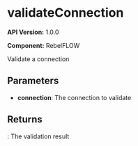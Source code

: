 # validateConnection

**API Version:** 1.0.0

**Component:** RebelFLOW

Validate a connection

## Parameters

- **connection**: The connection to validate

## Returns

: The validation result


